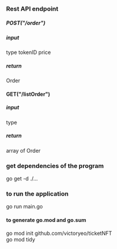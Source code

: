### Rest API endpoint
##### POST("/order")
##### input
type 
tokenID
price
##### return
Order  
#### GET("/listOrder")
##### input
type
##### return
array of Order

### get dependencies of the program
go get -d ./...
### to run the application
go run main.go 

#### to generate go.mod and go.sum
go mod init github.com/victoryeo/ticketNFT  
go mod tidy